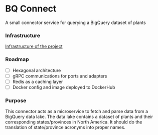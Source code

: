 # BQ Connect

A small connector service for querying a BigQuery dataset of plants 

### Infrastructure
[Infrastructure of the project](https://github.com/VinceDeslo/bq-connect-infra)

### Roadmap
- [ ] Hexagonal architecture
- [ ] gRPC communications for ports and adapters
- [ ] Redis as a caching layer
- [ ] Docker config and image deployed to DockerHub

### Purpose
This connector acts as a microservice to fetch and parse data from a BigQuery data lake.
The data lake contains a dataset of plants and their corresponding states/provinces in North America.
It should do the translation of state/province acronyms into proper names.



